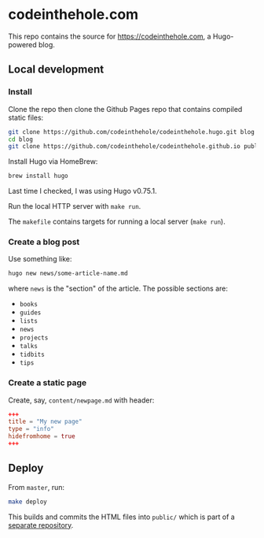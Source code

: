 # codeinthehole.com

This repo contains the source for <https://codeinthehole.com>, a Hugo-powered blog.

## Local development

### Install

Clone the repo then clone the Github Pages repo that contains compiled static files:

```sh
git clone https://github.com/codeinthehole/codeinthehole.hugo.git blog
cd blog
git clone https://github.com/codeinthehole/codeinthehole.github.io public
```

Install Hugo via HomeBrew:

```sh
brew install hugo
```

Last time I checked, I was using Hugo v0.75.1.

Run the local HTTP server with `make run`.

The `makefile` contains targets for running a local server (`make run`).

### Create a blog post

Use something like:

```sh
hugo new news/some-article-name.md
```

where `news` is the "section" of the article. The possible sections are:

- `books`
- `guides`
- `lists`
- `news`
- `projects`
- `talks`
- `tidbits`
- `tips`

### Create a static page

Create, say, `content/newpage.md` with header:

```toml
+++
title = "My new page"
type = "info"
hidefromhome = true
+++
```

## Deploy

From `master`, run:

```sh
make deploy
```

This builds and commits the HTML files into `public/` which is part of a
[separate repository](https://github.com/codeinthehole/codeinthehole.github.io).
